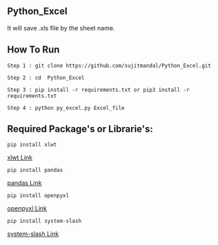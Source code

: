 ## Python_Excel
It will save .xls file by the sheet name.



## How To Run
```
Step 1 : git clone https://github.com/sujitmandal/Python_Excel.git

Step 2 : cd  Python_Excel

Step 3 : pip install -r requirements.txt or pip3 install -r requirements.txt

Step 4 : python py_excel.py Excel_file
```

## Required Package's or Librarie's:
```
pip install xlwt
```
 [xlwt Link](https://pypi.org/project/xlwt/)

```
pip install pandas
```
 [pandas Link](https://pypi.org/project/pandas/)

```
pip install openpyxl
```
 [openpyxl Link](https://pypi.org/project/openpyxl/)

```
pip install system-slash
```
 [system-slash Link](https://pypi.org/project/system-slash/)
```